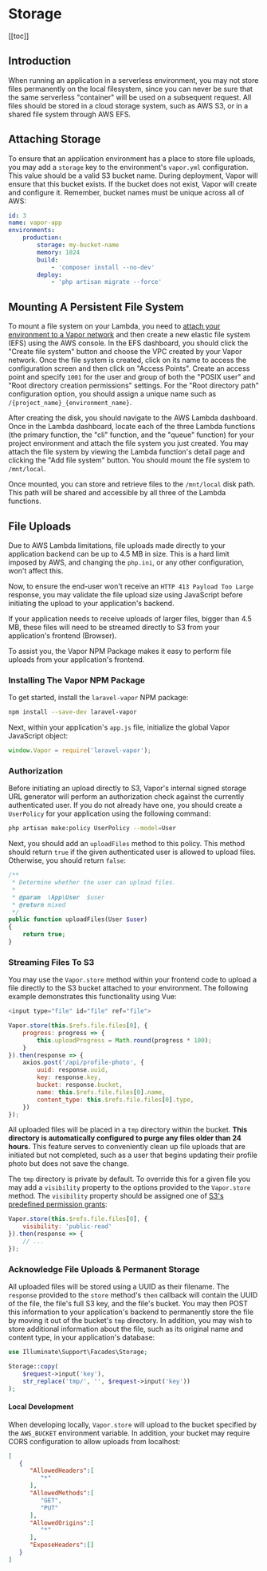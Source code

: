 # Storage

[[toc]]

## Introduction

When running an application in a serverless environment, you may not store files permanently on the local filesystem, since you can never be sure that the same serverless "container" will be used on a subsequent request. All files should be stored in a cloud storage system, such as AWS S3, or in a shared file system through AWS EFS.

## Attaching Storage

To ensure that an application environment has a place to store file uploads, you may add a `storage` key to the environment's `vapor.yml` configuration. This value should be a valid S3 bucket name. During deployment, Vapor will ensure that this bucket exists. If the bucket does not exist, Vapor will create and configure it. Remember, bucket names must be unique across all of AWS:

```yaml
id: 3
name: vapor-app
environments:
    production:
        storage: my-bucket-name
        memory: 1024
        build:
            - 'composer install --no-dev'
        deploy:
            - 'php artisan migrate --force'
```

## Mounting A Persistent File System

To mount a file system on your Lambda, you need to [attach your environment to a Vapor network](./networks.md#introduction) and then create a new elastic file system (EFS) using the AWS console. In the EFS dashboard, you should click the "Create file system" button and choose the VPC created by your Vapor network. Once the file system is created, click on its name to access the configuration screen and then click on "Access Points". Create an access point and specify `1001` for the user and group of both the "POSIX user" and "Root directory creation permissions" settings. For the "Root directory path" configuration option, you should assign a unique name such as `/{project_name}_{environment_name}`.

After creating the disk, you should navigate to the AWS Lambda dashboard. Once in the Lambda dashboard, locate each of the three Lambda functions (the primary function, the "cli" function, and the "queue" function) for your project environment and attach the file system you just created. You may attach the file system by viewing the Lambda function's detail page and clicking the "Add file system" button. You should mount the file system to `/mnt/local`.

Once mounted, you can store and retrieve files to the `/mnt/local` disk path. This path will be shared and accessible by all three of the Lambda functions.

## File Uploads

Due to AWS Lambda limitations, file uploads made directly to your application backend can be up to 4.5 MB in size. This is a hard limit imposed by AWS, and changing the  `php.ini`, or any other configuration, won't affect this.

Now, to ensure the end-user won't receive an `HTTP 413 Payload Too Large` response, you may validate the file upload size using JavaScript before initiating the upload to your application's backend.

If your application needs to receive uploads of larger files, bigger than 4.5 MB, these files will need to be streamed directly to S3 from your application's frontend (Browser).

To assist you, the Vapor NPM Package makes it easy to perform file uploads from your application's frontend.

### Installing The Vapor NPM Package

To get started, install the `laravel-vapor` NPM package:

```bash
npm install --save-dev laravel-vapor
```

Next, within your application's `app.js` file, initialize the global Vapor JavaScript object:

```js
window.Vapor = require('laravel-vapor');
```

### Authorization

Before initiating an upload directly to S3, Vapor's internal signed storage URL generator will perform an authorization check against the currently authenticated user. If you do not already have one, you should create a `UserPolicy` for your application using the following command:

```bash
php artisan make:policy UserPolicy --model=User
```

Next, you should add an `uploadFiles` method to this policy. This method should return `true` if the given authenticated user is allowed to upload files. Otherwise, you should return `false`:

```php
/**
 * Determine whether the user can upload files.
 *
 * @param  \App\User  $user
 * @return mixed
 */
public function uploadFiles(User $user)
{
    return true;
}
```

### Streaming Files To S3

You may use the `Vapor.store` method within your frontend code to upload a file directly to the S3 bucket attached to your environment. The following example demonstrates this functionality using Vue:

```js
<input type="file" id="file" ref="file">

Vapor.store(this.$refs.file.files[0], {
    progress: progress => {
        this.uploadProgress = Math.round(progress * 100);
    }
}).then(response => {
    axios.post('/api/profile-photo', {
        uuid: response.uuid,
        key: response.key,
        bucket: response.bucket,
        name: this.$refs.file.files[0].name,
        content_type: this.$refs.file.files[0].type,
    })
});
````

All uploaded files will be placed in a `tmp` directory within the bucket. **This directory is automatically configured to purge any files older than 24 hours.** This feature serves to conveniently clean up file uploads that are initiated but not completed, such as a user that begins updating their profile photo but does not save the change.

The `tmp` directory is private by default. To override this for a given file you may add a `visibility` property to the options provided to the `Vapor.store` method. The `visibility` property should be assigned one of [S3's predefined permission grants](https://docs.aws.amazon.com/AmazonS3/latest/dev/acl-overview.html#canned-acl):

```js
Vapor.store(this.$refs.file.files[0], {
    visibility: 'public-read'
}).then(response => {
    // ...
});
````

### Acknowledge File Uploads & Permanent Storage

All uploaded files will be stored using a UUID as their filename. The `response` provided to the `store` method's `then` callback will contain the UUID of the file, the file's full S3 key, and the file's bucket. You may then POST this information to your application's backend to permanently store the file by moving it out of the bucket's `tmp` directory. In addition, you may wish to store additional information about the file, such as its original name and content type, in your application's database:

```php
use Illuminate\Support\Facades\Storage;

Storage::copy(
    $request->input('key'),
    str_replace('tmp/', '', $request->input('key'))
);
```

#### Local Development

When developing locally, `Vapor.store` will upload to the bucket specified by the `AWS_BUCKET` environment variable. In addition, your bucket may require CORS configuration to allow uploads from localhost:

```json
[
   {
      "AllowedHeaders":[
         "*"
      ],
      "AllowedMethods":[
         "GET",
         "PUT"
      ],
      "AllowedOrigins":[
         "*"
      ],
      "ExposeHeaders":[]
   }
]
```

